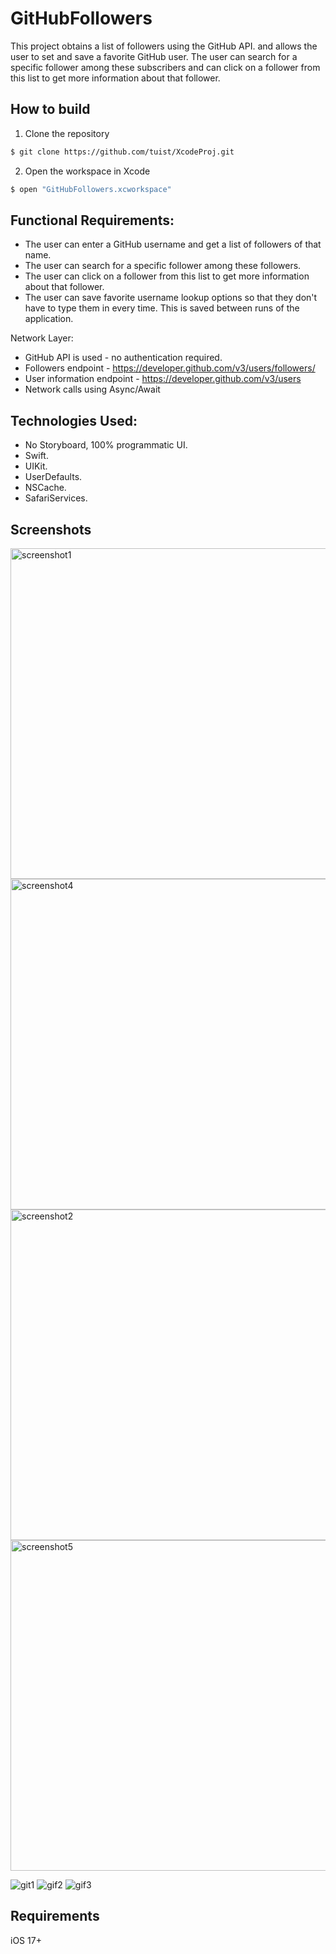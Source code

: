 # GitHubFollowers
This project obtains a list of followers using the GitHub API. and allows the user to set and save a favorite GitHub user. The user can search for a specific follower
among these subscribers and can click on a follower from this list to get more information about that follower.

## How to build
1. Clone the repository
```bash
$ git clone https://github.com/tuist/XcodeProj.git
```
2.  Open the workspace in Xcode
```bash
$ open "GitHubFollowers.xcworkspace"
```

## Functional Requirements:
- The user can enter a GitHub username and get a list of followers of that name.
- The user can search for a specific follower among these followers.
- The user can click on a follower from this list to get more information about that follower.
- The user can save favorite username lookup options so that they don't have to type them in every time. This is saved between runs of the application.

Network Layer:
- GitHub API is used - no authentication required.
- Followers endpoint - https://developer.github.com/v3/users/followers/
- User information endpoint - https://developer.github.com/v3/users
- Network calls using Async/Await

## Technologies Used:
- No Storyboard, 100% programmatic UI.
- Swift.
- UIKit.
- UserDefaults.
- NSCache.
- SafariServices.

## Screenshots
<img width="529" alt="screenshot1" src="https://github.com/user-attachments/assets/6170b832-9479-4cf1-b24e-8b37a2641971">
<img width="529" alt="screenshot4" src="https://github.com/user-attachments/assets/8da9623c-0eb8-4c21-b434-616738f30195">
<img width="529" alt="screenshot2" src="https://github.com/user-attachments/assets/1414d9eb-7ad0-4011-ab2f-f1051fd3b3dc">
<img width="529" alt="screenshot5" src="https://github.com/user-attachments/assets/09b8c2fb-6e80-48d6-8460-86c4e4b5e69a">

![git1](https://github.com/user-attachments/assets/c241b418-54d9-4636-9f9c-2f39dffb22f8)
![gif2](https://github.com/user-attachments/assets/6f4407df-eeeb-4be0-81a5-3768ad312e6e)
![gif3](https://github.com/user-attachments/assets/2d63eec0-5abd-4f22-82d1-1af67c8810bd)

## Requirements
   iOS 17+
